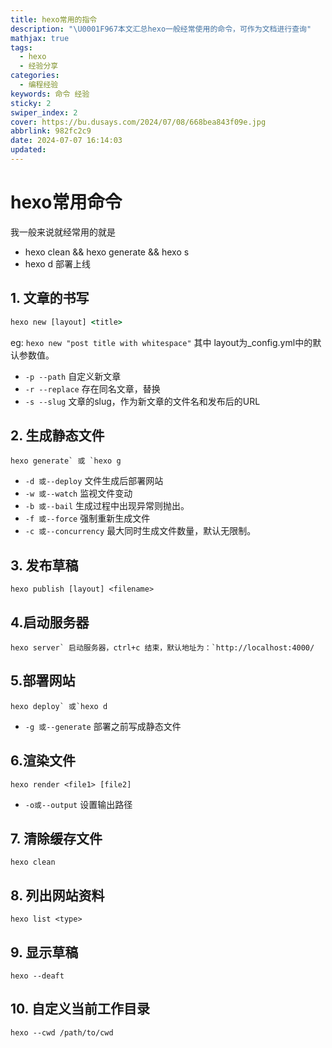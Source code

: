 ```yaml
---
title: hexo常用的指令
description: "\U0001F967本文汇总hexo一般经常使用的命令，可作为文档进行查询"
mathjax: true
tags:
  - hexo
  - 经验分享
categories:
  - 编程经验
keywords: 命令 经验
sticky: 2
swiper_index: 2
cover: https://bu.dusays.com/2024/07/08/668bea843f09e.jpg
abbrlink: 982fc2c9
date: 2024-07-07 16:14:03
updated:
---
```


# hexo常用命令

我一般来说就经常用的就是 

- hexo clean && hexo generate && hexo s 
- hexo d 部署上线



## 1. 文章的书写

```cmd
hexo new [layout] <title>
```

eg: `hexo new "post title with whitespace"` 其中 layout为_config.yml中的默认参数值。

- `-p --path` 自定义新文章
- `-r --replace` 存在同名文章，替换
- `-s --slug` 文章的slug，作为新文章的文件名和发布后的URL

## 2. 生成静态文件

```
hexo generate` 或 `hexo g
```

- `-d 或--deploy` 文件生成后部署网站
- `-w 或--watch` 监视文件变动
- `-b 或--bail` 生成过程中出现异常则抛出。
- `-f 或--force` 强制重新生成文件
- `-c 或--concurrency` 最大同时生成文件数量，默认无限制。

## 3. 发布草稿

```
hexo publish [layout] <filename>
```

## 4.启动服务器

```
hexo server` 启动服务器，ctrl+c 结束，默认地址为：`http://localhost:4000/
```

## 5.部署网站

```
hexo deploy` 或`hexo d
```

- `-g 或--generate` 部署之前写成静态文件

## 6.渲染文件

```
hexo render <file1> [file2]
```

- `-o或--output` 设置输出路径

## 7. 清除缓存文件

```
hexo clean
```

## 8. 列出网站资料

```
hexo list <type>
```

## 9. 显示草稿

```
hexo --deaft
```

## 10. 自定义当前工作目录

```
hexo --cwd /path/to/cwd
```
